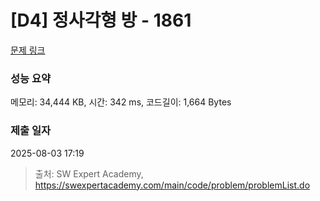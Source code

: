 # [D4] 정사각형 방 - 1861 

[문제 링크](https://swexpertacademy.com/main/code/problem/problemDetail.do?contestProbId=AV5LtJYKDzsDFAXc) 

### 성능 요약

메모리: 34,444 KB, 시간: 342 ms, 코드길이: 1,664 Bytes

### 제출 일자

2025-08-03 17:19



> 출처: SW Expert Academy, https://swexpertacademy.com/main/code/problem/problemList.do